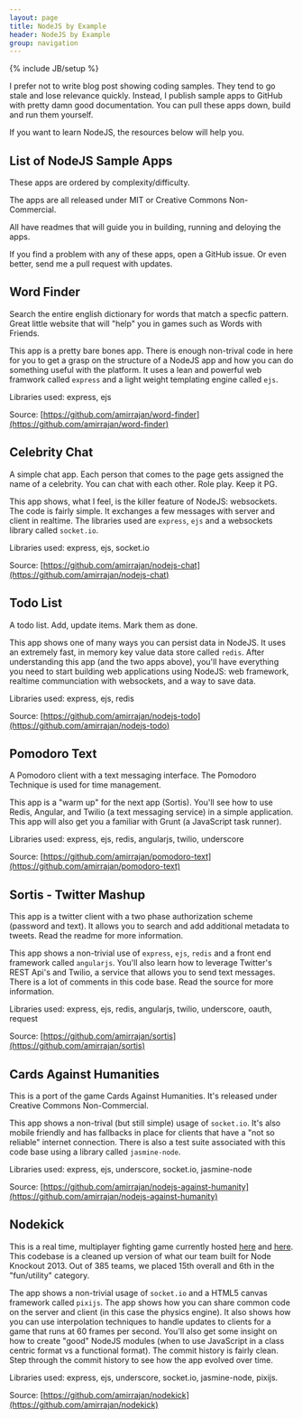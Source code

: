 ```yaml
---
layout: page
title: NodeJS by Example
header: NodeJS by Example
group: navigation
---
```

{% include JB/setup %}

I prefer not to write blog post showing coding samples. They tend to go stale and lose relevance quickly. Instead, I publish sample apps to GitHub with pretty damn good documentation. You can pull these apps down, build and run them yourself.

If you want to learn NodeJS, the resources below will help you.


## List of NodeJS Sample Apps ##

These apps are ordered by complexity/difficulty.

The apps are all released under MIT or Creative Commons Non-Commercial.

All have readmes that will guide you in building, running and deloying the apps.

If you find a problem with any of these apps, open a GitHub issue. Or even better, send me a pull request with updates.

## Word Finder ##

Search the entire english dictionary for words that match a specfic pattern. Great little website that will "help" you in games such as Words with Friends.

This app is a pretty bare bones app. There is enough non-trival code in here for you to get a grasp on the structure of a NodeJS app and how you can do something useful with the platform. It uses a lean and powerful web framwork called <code>express</code> and a light weight templating engine called <code>ejs</code>.

Libraries used: express, ejs

Source: [https://github.com/amirrajan/word-finder](https://github.com/amirrajan/word-finder)

## Celebrity Chat ##

A simple chat app. Each person that comes to the page gets assigned the name of a celebrity. You can chat with each other. Role play. Keep it PG.

This app shows, what I feel, is the killer feature of NodeJS: websockets. The code is fairly simple. It exchanges a few messages with server and client in realtime. The libraries used are <code>express</code>, <code>ejs</code> and a websockets library called <code>socket.io</code>.

Libraries used: express, ejs, socket.io

Source: [https://github.com/amirrajan/nodejs-chat](https://github.com/amirrajan/nodejs-chat)

## Todo List ##

A todo list. Add, update items. Mark them as done.

This app shows one of many ways you can persist data in NodeJS. It uses an extremely fast, in memory key value data store called <code>redis</code>. After understanding this app (and the two apps above), you'll have everything you need to start building web applications using NodeJS: web framework, realtime communciation with websockets, and a way to save data.

Libraries used: express, ejs, redis

Source: [https://github.com/amirrajan/nodejs-todo](https://github.com/amirrajan/nodejs-todo)

## Pomodoro Text ##

A Pomodoro client with a text messaging interface. The Pomodoro Technique is used for time management.

This app is a "warm up" for the next app (Sortis). You'll see how to use Redis, Angular, and Twilio (a text messaging service) in a simple application. This app will also get you a familiar with Grunt (a JavaScript task runner).

Libraries used: express, ejs, redis, angularjs, twilio, underscore

Source: [https://github.com/amirrajan/pomodoro-text](https://github.com/amirrajan/pomodoro-text)

## Sortis - Twitter Mashup ##

This app is a twitter client with a two phase authorization scheme (password and text). It allows you to search and add additional metadata to tweets. Read the readme for more information.

This app shows a non-trivial use of <code>express</code>, <code>ejs</code>, <code>redis</code> and a front end framework called <code>angularjs</code>. You'll also learn how to leverage Twitter's REST Api's and Twilio, a service that allows you to send text messages. There is a lot of comments in this code base. Read the source for more information.

Libraries used: express, ejs, redis, angularjs, twilio, underscore, oauth, request

Source: [https://github.com/amirrajan/sortis](https://github.com/amirrajan/sortis)

## Cards Against Humanities ##

This is a port of the game Cards Against Humanities. It's released under Creative Commons Non-Commercial.

This app shows a non-trival (but still simple) usage of <code>socket.io</code>. It's also mobile friendly and has fallbacks in place for clients that have a "not so reliable" internet connection. There is also a test suite associated with this code base using a library called <code>jasmine-node</code>.

Libraries used: express, ejs, underscore, socket.io, jasmine-node

Source: [https://github.com/amirrajan/nodejs-against-humanity](https://github.com/amirrajan/nodejs-against-humanity)

## Nodekick ##

This is a real time, multiplayer fighting game currently hosted [here](http://nodekick.jit.su) and [here](http://node-kick.herokuapp.com). This codebase is a cleaned up version of what our team built for Node Knockout 2013. Out of 385 teams, we placed 15th overall and 6th in the "fun/utility" category.

The app shows a non-trivial usage of <code>socket.io</code> and a HTML5 canvas framework called <code>pixijs</code>. The app shows how you can share common code on the server and client (in this case the physics engine). It also shows how you can use interpolation techniques to handle updates to clients for a game that runs at 60 frames per second. You'll also get some insight on how to create "good" NodeJS modules (when to use JavaScript in a class centric format vs a functional format). The commit history is fairly clean. Step through the commit history to see how the app evolved over time.

Libraries used: express, ejs, underscore, socket.io, jasmine-node, pixijs.

Source: [https://github.com/amirrajan/nodekick](https://github.com/amirrajan/nodekick)
